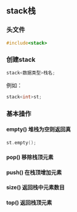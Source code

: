 ## stack栈

### 头文件

```c++
#include<stack>
```

### 创建stack

```c++
stack<数据类型>栈名;
```

例如：

```c++
stack<int>st;
```



### 基本操作

#### empty() 堆栈为空则返回真

```c++
st.empty();
```



#### pop() 移除栈顶元素

#### push() 在栈顶增加元素

#### size() 返回栈中元素数目

#### top() 返回栈顶元素